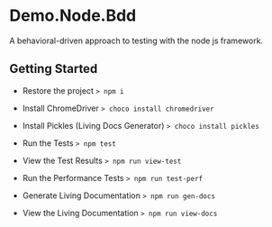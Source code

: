 # Demo.Node.Bdd
A behavioral-driven approach to testing with the node js framework.

## Getting Started

* Restore the project
```> npm i```

* Install ChromeDriver
```> choco install chromedriver```

* Install Pickles (Living Docs Generator)
```> choco install pickles```

* Run the Tests
```> npm test```

* View the Test Results
```> npm run view-test```

* Run the Performance Tests
```> npm run test-perf```

* Generate Living Documentation
```> npm run gen-docs```

* View the Living Documentation
```> npm run view-docs```
